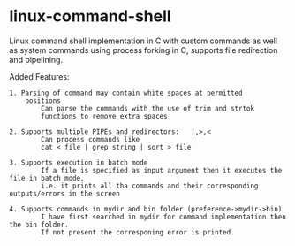 linux-command-shell
==============

Linux command shell implementation in C
with custom commands as well as system 
commands using process forking in C, 
supports file redirection and pipelining.

Added Features:

	1. Parsing of command may contain white spaces at permitted 
        positions
			Can parse the commands with the use of trim and strtok 
			functions to remove extra spaces

	2. Supports multiple PIPEs and redirectors:   |,>,< 
			Can process commands like 
			cat < file | grep string | sort > file

	3. Supports execution in batch mode
			If a file is specified as input argument then it executes the file in batch mode,
			i.e. it prints all tha commands and their corresponding outputs/errors in the screen

	4. Supports commands in mydir and bin folder (preference->mydir->bin)
			I have first searched in mydir for command implementation then the bin folder.
			If not present the corresponing error is printed.
